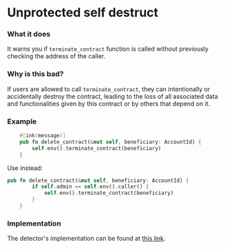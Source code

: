 # Unprotected self destruct

### What it does

It warns you if `terminate_contract` function is called without previously checking the address of the caller.

### Why is this bad?

If users are allowed to call `terminate_contract`, they can intentionally or accidentally destroy the contract, leading to the loss of all associated data and functionalities given by this contract or by others that depend on it.

### Example

```rust
    #[ink(message)]
    pub fn delete_contract(&mut self, beneficiary: AccountId) {
        self.env().terminate_contract(beneficiary)
    }
```


Use instead:

```rust
pub fn delete_contract(&mut self, beneficiary: AccountId) {
        if self.admin == self.env().caller() {
            self.env().terminate_contract(beneficiary)
        }
    }
```

### Implementation

The detector's implementation can be found at [this link](https://github.com/CoinFabrik/scout/tree/main/detectors/unprotected-self-destruct).